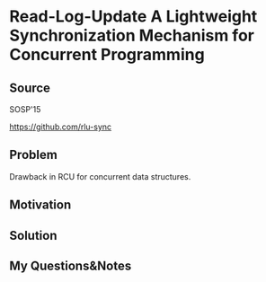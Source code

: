 # Read-Log-Update A Lightweight Synchronization Mechanism for Concurrent Programming

## Source

SOSP'15

https://github.com/rlu-sync

## Problem

Drawback in RCU for concurrent data structures. 

## Motivation

## Solution

## My Questions&Notes

